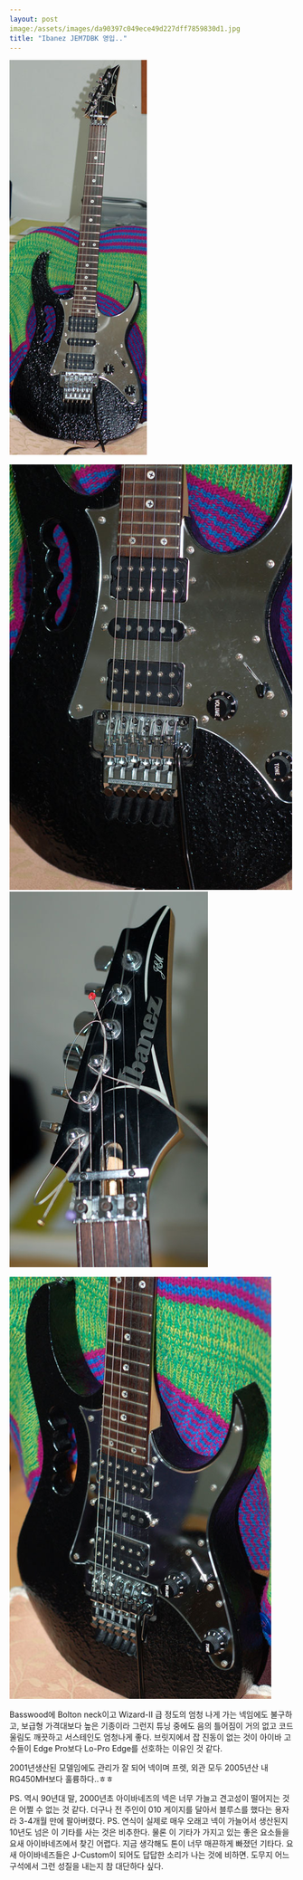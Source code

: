 ```yaml
---
layout: post
image:/assets/images/da90397c049ece49d227dff7859830d1.jpg
title: "Ibanez JEM7DBK 영입.."
---
```


![image](/assets/images/da90397c049ece49d227dff7859830d1.jpg)


![image](/assets/images/572ec71f7a5f7827f55186083607dde4.jpg)
![image](/assets/images/9e5f1e60fbfac66149781a483f0f0d52.jpg)

![image](/assets/images/5363707630d1b65b2e933f1542f7347b.jpg)


Basswood에 Bolton neck이고 Wizard-II 급 정도의 엄청 나게 가는 넥임에도 불구하고, 보급형 가격대보다 높은 기종이라 그런지 튜닝 중에도 음의 틀어짐이 거의 없고 코드 울림도 깨끗하고 서스테인도 엄청나게 좋다. 브릿지에서 잡 진동이 없는 것이 아이바 고수들이 Edge Pro보다 Lo-Pro Edge를 선호하는 이유인 것 같다.

2001년생산된 모델임에도 관리가 잘 되어 넥이며 프렛, 외관 모두 2005년산 내 RG450MH보다 훌륭하다..ㅎㅎ

PS. 역시 90년대 말, 2000년초 아이바네즈의 넥은 너무 가늘고 견고성이 떨어지는 것은 어쩔 수 없는 것 같다. 더구나 전 주인이 010 게이지를 달아서 블루스를 했다는 용자라 3-4개월 만에 팔아버렸다.
PS. 연식이 실제로 매우 오래고 넥이 가늘어서 생산된지 10년도 넘은 이 기타를 사는 것은 비추한다. 물론 이 기타가 가지고 있는 좋은 요소들을 요새 아이바네즈에서 찾긴 어렵다. 지금 생각해도 톤이 너무 매끈하게 빠졌던 기타다. 요새 아이바네즈들은 J-Custom이 되어도 답답한 소리가 나는 것에 비하면. 도무지 어느 구석에서 그런 성질을 내는지 참 대단하다 싶다. 


